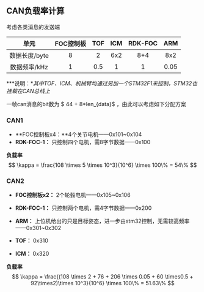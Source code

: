 ## CAN负载率计算

考虑各类消息的发送端

|     单元      | FOC控制板 | TOF  | ICM  | RDK-FOC | ARM  |
| :-----------: | :-------: | :--: | :--: | :-----: | :--: |
| 数据长度/byte |     8     |  2   | 6x2  |   8+4   | 8x2  |
| 数据频率/kHz  |     1     | 0.5  |  1   |    1    | 0.05 |

***说明：**其中TOF、ICM、机械臂均通过另加一个STM32F1来控制，STM32也挂载在CAN总线上*

一帧can消息的bit数为 $ 44 + 8*len_{data}$ ，由此可以考虑如下分配方案

### CAN1

- **FOC控制板x4：**4个关节电机——0x101~0x104
- **RDK-FOC-1：** 只控制四个电机，需8字节数据——0x100

**负载率**
$$
\kappa = \frac{108 \times 5 \times 10^3}{10^6} \times 100\% = 54\%
$$

### CAN2

- **FOC控制板x2：** 2个轮毂电机——0x105~0x106
- **RDK-FOC-1：** 只控制两个电机，需4字节数据——0x200
- **ARM：** 上位机给出的只是目标姿态，进一步由stm32控制，无需较高频率——0x301~0x302

- **TOF：** 0x310
- **ICM：** 0x320

**负载率**
$$
\kappa = \frac{(108 \times 2 + 76 + 206 \times 0.05 + 60 \times0.5 + 92\times2)\times 10^3}{10^6} \times 100\% = 51.63\%
$$
